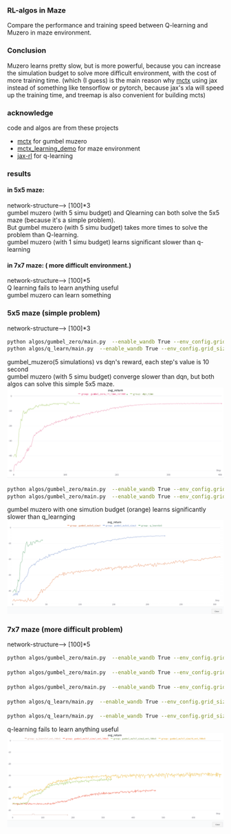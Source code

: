 ###  RL-algos in Maze
Compare the performance and training speed between Q-learning and Muzero in maze environment.       
### Conclusion
Muzero learns pretty slow, but is more powerful, because you can increase the simulation budget to solve more difficult environment, with the cost of more training time.  (which (I guess) is the main reason why [mctx](https://github.com/google-deepmind/mctx) using jax instead of something like tensorflow or pytorch, because jax's xla will speed up the training time, and treemap is also convenient for building mcts)       
### acknowledge     
code and algos are from these projects
- [mctx](https://github.com/google-deepmind/mctx)  for gumbel muzero
- [mctx_learning_demo](https://github.com/kenjyoung/mctx_learning_demo)  for maze environment
- [jax-rl](https://github.com/erees1/jax-rl)  for q-learning     
     
### results
#### in 5x5 maze:    
network-structure--> [100]*3      
gumbel muzero (with 5 simu budget) and Qlearning can both solve the 5x5 maze (because it's a simple problem).       
But gumbel muzero (with 5 simu budget) takes more times to solve the problem than Q-learning.    
gumbel muzero (with 1 simu budget) learns significant slower than q-learning
#### in 7x7 maze: ( more difficult environment.)
network-structure--> [100]*5      
Q learning fails to learn anything useful            
gumbel muzero can learn something     

### 5x5 maze  (simple problem)
network-structure--> [100]*3

```sh
python algos/gumbel_zero/main.py  --enable_wandb True --env_config.grid_size 5 --num_simulations 5 --algo gumbel_mu5x5_simu5
python algos/q_learn/main.py  --enable_wandb True --env_config.grid_size 5 --algo q_learn5x5
```
gumbel_muzero(5 simulations) vs dqn's reward,  each step's value is 10 second    
gumbel muzero (with 5 simu budget) converge slower than dqn, but both algos can solve this simple 5x5 maze.                       
<img src="assets/gumbel_q_learn.png" alt= “” width="800px" >

```sh
python algos/gumbel_zero/main.py  --enable_wandb True --env_config.grid_size 5 --num_simulations 3 --algo gumbel_mu5x5_simu3
python algos/gumbel_zero/main.py  --enable_wandb True --env_config.grid_size 5 --num_simulations 1 --algo gumbel_mu5x5_simu1
```
gumbel muzero with one simution budget (orange) learns significantly slower than q_learnging   
<img src="assets/simu_3_1.png" alt= “” width="800px" >

### 7x7 maze  (more difficult problem)
network-structure--> [100]*5      

```sh
python algos/gumbel_zero/main.py  --enable_wandb True --env_config.grid_size 7 --num_hidden_layers 5 --num_simulations 16  --algo gumbel_mu7x7_simu16_net_100x5

python algos/gumbel_zero/main.py  --enable_wandb True --env_config.grid_size 7 --num_hidden_layers 5 --num_simulations 8  --algo gumbel_mu7x7_simu8_net_100x5

python algos/gumbel_zero/main.py  --enable_wandb True --env_config.grid_size 7 --num_hidden_layers 5 --num_simulations 4  --algo gumbel_mu7x7_simu4_net_100x5

python algos/q_learn/main.py  --enable_wandb True --env_config.grid_size 7 --n_layers 5  --algo q_learn7x7_net_100x5 

python algos/q_learn/main.py  --enable_wandb True --env_config.grid_size 7 --n_layers 7  --algo q_learn7x7_net_100x7 
```

q-learning fails to learn anything useful     
<img src="assets/7x7.png" alt= “” width="800px" >